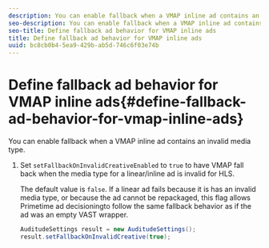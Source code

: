 ```yaml
---
description: You can enable fallback when a VMAP inline ad contains an invalid media type.
seo-description: You can enable fallback when a VMAP inline ad contains an invalid media type.
seo-title: Define fallback ad behavior for VMAP inline ads
title: Define fallback ad behavior for VMAP inline ads
uuid: bc8cb0b4-5ea9-429b-ab5d-746c6f03e74b
---
```


# Define fallback ad behavior for VMAP inline ads{#define-fallback-ad-behavior-for-vmap-inline-ads}

You can enable fallback when a VMAP inline ad contains an invalid media type.

1. Set `setFallbackOnInvalidCreativeEnabled` to `true` to have VMAP fall back when the media type for a linear/inline ad is invalid for HLS.

   The default value is `false`. If a linear ad fails because it is has an invalid media type, or because the ad cannot be repackaged, this flag allows Primetime ad decisioningto follow the same fallback behavior as if the ad was an empty VAST wrapper. 

   ```java
   AuditudeSettings result = new AuditudeSettings(); 
   result.setFallbackOnInvalidCreative(true);
   ```

